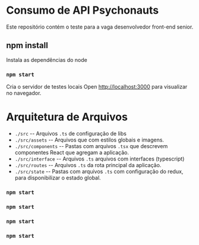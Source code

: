 # Consumo de API Psychonauts

Este repositório contém o teste para a vaga desenvolvedor front-end senior.

## npm install

Instala as dependências do node

### `npm start`

Cria o servidor de testes locais
Open [http://localhost:3000](http://localhost:3000) para visualizar no navegador.

# Arquitetura de Arquivos

 - `./src` -- Arquivos `.ts` de configuração de libs
 - `./src/assets` -- Arquivos que com estilos globais e imagens.
 - `./src/components` -- Pastas com arquivos `.tsx` que descrevem componentes React que agregam a aplicação.
 - `./src/interface` -- Arquivos `.ts` arquivos com interfaces (typescript)
 - `./src/routes` -- Arquivos `.ts` da rota principal da aplicação.
 - `./src/state` -- Pastas com arquivos `.ts` com configuração do redux, para disponibilizar o estado global.


### `npm start`
### `npm start`
### `npm start`
### `npm start`
